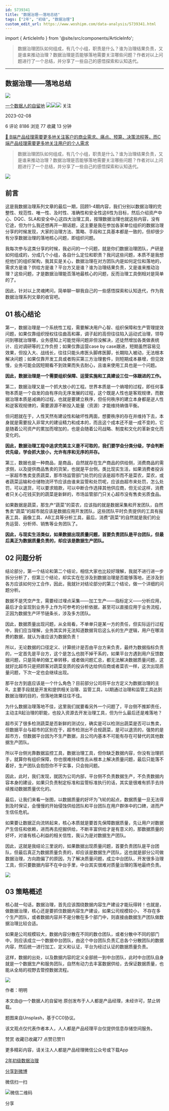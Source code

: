 ```yaml
---
id: 5739341
title: "数据治理——落地总结"
tags: ["2年", "初级", "数据治理"]
custom_edit_url: https://www.woshipm.com/data-analysis/5739341.html
---
```

import { ArticleInfo } from '@site/src/components/ArticleInfo';

<ArticleInfo
    author="一个数据人的自留地"
    authorLink="https://www.woshipm.com/u/49446"
    published="2023-02-08"
    views={8186}
    comments={6}
    collects={77}
/>

> 数据治理团队如何组成，有几个小组，职责是什么？谁为治理结果负责，又是谁来推动治理？数据治理是否能够落地需要关注哪些问题？作者对以上问题进行了一个总结，并分享了一些自己的感悟探索和认知迭代。

---

## 数据治理——落地总结

[![](https://image.woshipm.com/wp-files/2021/09/3YqDNh5meg7ejNmhJ5Ci.jpeg!/both/72x72)](https://www.woshipm.com/u/49446)

[一个数据人的自留地](https://www.woshipm.com/u/49446) ![](https://static.woshipm.com/tag/1121_1@2x.png)![](https://static.woshipm.com/tag/1301_1@2x.png)![](https://static.woshipm.com/tag/2103_1@2x.png) 关注

2023-02-08

6 评论 8186 浏览 77 收藏 13 分钟

[🔗 B端产品经理需要更多地关注客户的商业需求、痛点、预算、决策流程等，而C端产品经理需要更多地关注用户的个人需求](https://ke.qidianla.com/courses/bcpm)

> 数据治理团队如何组成，有几个小组，职责是什么？谁为治理结果负责，又是谁来推动治理？数据治理是否能够落地需要关注哪些问题？作者对以上问题进行了一个总结，并分享了一些自己的感悟探索和认知迭代。

![](https://image.woshipm.com/wp-files/2023/01/oteYjbBxSk1OyDiNeuC6.jpg)

## 前言

这是我数据治理系列文章的最后一期，回顾1-4期内容，我们分别以数据治理的完整性、规范性、唯一性、及时性、准确性和安全性这6性为目标，然后介绍资产中心、DQC、SLA和安全中心这四大治理工具，按理数据治理也就这些内容，没有它途，但为什么我还想再开一期话题，这主要是我在参加各家单位组织的数据治理分享的时候发现，大家的治理方法、策略、手段和工具基本都是一致的，但却很少有分享数据治理的落地核心问题，即组织问题。

我每次参与这类分享的时候，我必问的一个问题，就是你们数据治理团队，产研是如何组成的，分成几个小组，各自什么定位和职责？我问这些问题，本质不是我想挖他们的组织架构，我其实是关心，数据治理在对方团队内是如何定位和落地的，需求方是谁？供给方是谁？平台方又是谁？谁为治理结果负责，又是谁来推动治理？这些问题，才是数据治理能否落地最核心的问题，反而治理工具倒相对是简单的了。

因此，针对以上灵魂拷问，简单聊一聊我自己的一些感悟探索和认知迭代，作为我数据治理系列文章的收官吧。

## 01 核心结论

第一，数据治理是一个系统性工程，需要解决用户心智、组织保障和生产管理提效问题，如果仅靠组织授权往往曲高和寡，调子起的高但往往陷入运动式治理，领导问到哪就治理哪，业务感知上可能觉得问题非但没解决，还徒然增加各类做表统计、应对调研等的工作负担；如果仅靠运营case by case跟进，短期虽然容易见效果，但投入大、战线长，往往只能头疼医头脚疼医脚，长期陷入被动，无法根本解决问题；如果仅靠开发工具或者购买第三方治理套件，则短期成本暴增，但见效慢，业务可能会因短期看不到效果而失去耐心，且谁来使用工具也是一个问题。

**因此，数据治理是一个需要组织保障、运营实施和工具建设三位一体跟进的工作。**

第二，数据治理又是一个抓大放小的工程。世界本质是一个熵增的过程，即任何事物本质是一个自发的由有序向无序发展的过程，这个既是人性也是客观规律，而数据治理本质是减熵的过程，也就是要建立秩序，但任何秩序的建立本身都是逆人性和逆客观规律的，需要源源不断投入能量（资源）才能维持熵值平衡。

但问题就在于，人性天然有建设性和破坏性两面，想要秩序的存在并维持下去，本身就是需要投入非常大的建设精力和成本的，而且这个成本还不是一成不变的，它是随着公司资产的累加而增加的，也是会随着公司战略、制度和文化的革新变化而变化的。

**因此，数据治理工程中追求完美主义是不可取的，我们要学会分类分级，学会判断优先级，学会抓大放小，允许有序和无序的并存。**

第三，数据也是一种商品，是商品，自然就存在生产商品的供给侧，消费商品的需求侧，以及提供商品售卖的货架，也就是平台侧。类比现实生活，如果消费者投诉一家超市售卖变质蔬菜，那市场监管部门处罚的应该是超市而不是菜农，菜农，或者蔬菜运输和仓储物流环节应该由谁来监管和处罚呢，应该由超市来处罚，怎么处罚，可以退货，可以要求赔款，可以中断合作选择其他供应商，但无论这样，消费者只关心花钱买到的蔬菜是新鲜的，市场监管部门只关心超市没有售卖劣质食品。

如果数据是蔬菜，那生产“蔬菜”的菜农，应该指的就是数据采集和开发团队，自然售卖“蔬菜”的超市就应该是数据应用开发团队，这些团队平时负责提供的工具有报表工具、画像工具、AB工具等分析工具，最后，消费“蔬菜”的自然就是我们的业务运营、分析师、销售等业务团队了。

**因此，与现实生活类似，如果数据出现质量问题，首要负责团队是平台团队，但最后真正为数据质量负责的，却应该是数据生产团队。**

## 02 问题分析

结论部分，第一个结论和第二个结论，相信大家也比较好理解，我就不进行进一步拆分分析了，但第三个结论，却实实在在涉及到数据治理是否能够落地，还涉及到各方应该如何分工合作，因此，我就针对结论部分的第三个结论，做一个详细的问题分析。

数据不是凭空产生，需要经过埋点采集——加工生产——指标定义——分析应用，最后才会呈现到业务手上作为可参考的分析依据，甚至可以直接应用于业务流程，正因为数据生产环节链条长，涉及多方团队。

因此，数据质量出现问题，从全局看，不单单只是某一方的责任，但实际运行过程中，我们应当理解，业务其实并无法知道数据背后这么长的生产逻辑，用户在哪消费的数据，就认为谁应该为数据负责！

所以，无论数据的口径定义、计算统计是否由平台方来负责，最终为数据指标负责的，一定首先是平台方，这个是怎么也脱不掉干系的，如果平台方遇到用户反馈数据问题，只是简单的做工单转移，或者做问题汇总，都无法解决数据质量问题，这就好比超市只是把顾客对蔬菜变质的投诉传达给供应商或者菜农一样，这次出现质量问题，下次一定也会继续出现。

那平台方到底应该是一个什么角色？目前部分公司将平台方定义为数据治理的主R，主要手段就是开发和提供相关治理、监管工具，以期通过治理和监管工具达到数据治理的目的，但落地效果往往不佳。

为什么数据治理落地不佳，这里我们就要看另外一个问题了，平台侧不推卸责任，主动主R起治理的职能，也投入资源去开发治理工具，但为什么最后还是难落地？

超市买了很多检测蔬菜是否新鲜的测试仪，确实是可以检测出蔬菜是否可以售卖，但数据平台与超市的区别在于，超市检测出不合规蔬菜，是可以退货的，强势的是超市方，但数据平台因为不生产数据，且公司内基本不可能有存在可替代的其他数据生产团队。

所以平台侧光靠数据监控工具，数据治理工具，但你缺乏数据内容，你没有治理抓手，就算你有组织保障，你也很难持续性去从根本上解决质量问题，最后只能落不着好，生产团队会抱怨你不干实事，只会抛问题。

因此，此时，我们发现，就因为公司内部，平台侧不负责数据生产，不负责数据内容本身的建设，如果只负责制定标准和监管标准执行的话，其实是很难有抓手去持续推动数据质量优化的。

最后，让我们来看一张图，以数据质量的好坏为飞轮的起点，数据质量一旦无法得到及时保证，会慢慢的开始侵蚀供给团队和平台团队在用户群体中的口碑，进而产生信任危机。

如果要让数据正向流转起来，核心本质就是要首先保障数据质量，先让用户对数据产生信任和依赖，进而再去挖掘供给，不断丰富供给才是有意义的，那数据质量的好坏，对谁有核心利益的相关信性，我认为是对数据生产团队。

因此，这就是我结论三里说的，如果数据出现质量问题，首要负责团队是平台团队，但最后真正为数据质量负责的，却应该是数据生产团队，这也就是部分公司做数据治理，方向跑偏了的原因，为了解决质量问题，成立中台团队，开发很多治理工具，但只要数据内容不在中台手里，中台其实很难对质量治理的落地最终负责。

![](https://image.woshipm.com/wp-files/2023/01/mzofn18RFf8FXm2NoUGZ.png)

## 03 策略概述

核心就一句话，数据治理，首先应该围绕数据内容生产建设才能玩得转！也就是，做数据治理，核心还是要抓住数据内容生产建设，如果公司规模较小， 不存在多个生产团队，或者数据内容并不是分散在多个部门中，则直接由数据生产团队做数据治理比较合适。

如果是公司规模较大，数据内容分散在不同的数仓团队，或者分散中不同的部门中，则应该成立一个数据中台团队，由这个中台团队负责汇总各个分散团队的数据内容，然后统一进行加工、定义和认证，平台为经过认证的数据质量负责。

这样，数据的出处，以及数据内容的定义全部统一到中台团队，此时中台团队自身就是一个数据生产和服务团队，自然有动力去丰富数据供给，去保证数据质量，也能从全局的视野去管控数据流程。

![](https://image.woshipm.com/wp-files/2023/01/0hToc9RZlsYkaSZbuz1X.png)

作者：明明

本文由@一个数据人的自留地 原创发布于人人都是产品经理，未经许可，禁止转载。

题图来自Unsplash，基于CC0协议。

该文观点仅代表作者本人，人人都是产品经理平台仅提供信息存储空间服务。

赞赏 收藏已收藏77 点赞已赞11

更多精彩内容，请关注人人都是产品经理微信公众号或下载App

[2年](https://www.woshipm.com/tag/2%e5%b9%b4)[初级](https://www.woshipm.com/tag/%e5%88%9d%e7%ba%a7)[数据治理](https://www.woshipm.com/tag/%e6%95%b0%e6%8d%ae%e6%b2%bb%e7%90%86)

[分享到微博](https://service.weibo.com/share/share.php?appkey=2775287854&title=数据治理——落地总结&url=https://www.woshipm.com/data-analysis/5739341.html&pic=https://image.woshipm.com/wp-files/2023/01/oteYjbBxSk1OyDiNeuC6.jpg)

微信扫一扫

![微信二维码](https://api.pwmqr.com/qrcode/create/?url=https://www.woshipm.com/data-analysis/5739341.html)

分享